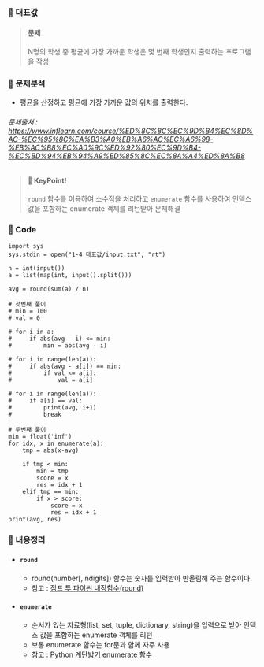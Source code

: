 ### 🥉 대표값

> #### 문제
>
> N명의 학생 중 평균에 가장 가까운 학생은 몇 번째 학생인지 출력하는 프로그램을 작성

### 📌 문제분석

- 평균을 산정하고 평균에 가장 가까운 값의 위치를 출력한다.

###### 문제출처 : https://www.inflearn.com/course/%ED%8C%8C%EC%9D%B4%EC%8D%AC-%EC%95%8C%EA%B3%A0%EB%A6%AC%EC%A6%98-%EB%AC%B8%EC%A0%9C%ED%92%80%EC%9D%B4-%EC%BD%94%EB%94%A9%ED%85%8C%EC%8A%A4%ED%8A%B8

> #### 🔑 KeyPoint!
>
> `round` 함수를 이용하여 소수점을 처리하고 `enumerate` 함수를 사용하여 인덱스 값을 포함하는 enumerate 객체를 리턴받아 문제해결

### 🔌 Code

```
import sys
sys.stdin = open("1-4 대표값/input.txt", "rt")

n = int(input())
a = list(map(int, input().split()))

avg = round(sum(a) / n)

# 첫번째 풀이
# min = 100
# val = 0

# for i in a:
#     if abs(avg - i) <= min:
#         min = abs(avg - i)

# for i in range(len(a)):
#     if abs(avg - a[i]) == min:
#         if val <= a[i]:
#             val = a[i]

# for i in range(len(a)):
#     if a[i] == val:
#         print(avg, i+1)
#         break

# 두번째 풀이
min = float('inf')
for idx, x in enumerate(a):
    tmp = abs(x-avg)

    if tmp < min:
        min = tmp
        score = x
        res = idx + 1
    elif tmp == min:
        if x > score:
            score = x
            res = idx + 1
print(avg, res)
```

### 📃 내용정리

- #### `round`
  - round(number[, ndigits]) 함수는 숫자를 입력받아 반올림해 주는 함수이다.
  - 참고 : [점프 투 파이썬 내장함수(round)](https://wikidocs.net/32#round)
- #### `enumerate`
  - 순서가 있는 자료형(list, set, tuple, dictionary, string)을 입력으로 받아 인덱스 값을 포함하는 enumerate 객체를 리턴
  - 보통 enumerate 함수는 for문과 함께 자주 사용
  - 참고 : [Python 계단밟기 enumerate 함수](https://wikidocs.net/20792)
